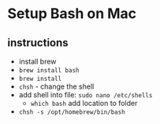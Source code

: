 # Setup Bash on Mac

## instructions
- install brew
- ```brew install bash```
- ```brew install```
- ```chsh``` - change the shell 
- add shell into file: ```sudo nano /etc/shells```
	- ```which bash``` add location to folder
- ```chsh -s /opt/homebrew/bin/bash```
